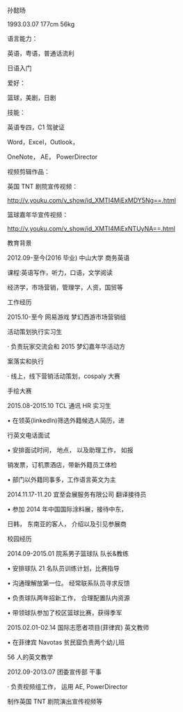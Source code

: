 孙懿旸

1993.03.07 177cm 56kg

语言能力：

英语，粤语，普通话流利

日语入门

爱好：

篮球，美剧，日剧

技能：

英语专四，C1 驾驶证

Word，Excel，Outlook，

OneNote， AE， PowerDirector

视频剪辑作品：

英国 TNT 剧院宣传视频：

http://v.youku.com/v_show/id_XMTI4MjExMDY5Ng==.html

篮球嘉年华宣传视频：

http://v.youku.com/v_show/id_XMTI4MjExNTUyNA==.html

教育背景

2012.09-至今(2016 毕业) 中山大学 商务英语

课程:英语写作，听力，口语，文学阅读

经济学，市场营销，管理学，人资，国贸等

工作经历

2015.10-至今 网易游戏 梦幻西游市场营销组

活动策划执行实习生

· 负责玩家交流会和 2015 梦幻嘉年华活动方

案落实和执行

· 线上，线下营销活动策划，cospaly 大赛

手绘大赛

2015.08-2015.10 TCL 通讯 HR 实习生

• 在领英(linkedIn)筛选外籍候选人简历，进

行英文电话面试

• 安排面试时间， 地点， 以及助理工作， 如报

销发票，订机票酒店，带新外籍员工体检

• 部门以外籍同事多，工作语言英文为主

2014.11.17-11.20 宜至会展服务有限公司 翻译接待员

• 参加 2014 年中国国际涂料展，接待中东，

日韩， 东南亚的客人， 介绍以及引见参展商

校园经历

2014.09-2015.01 院系男子篮球队 队长&教练

• 安排球队 21 名队员训练计划，比赛指导

• 沟通理解放第一位。 经常联系队员寻求反馈

• 负责球队两年招新工作， 合理配置队内资源

• 带领球队参加了校区篮球比赛，获得季军

2015.02.01-02.14 国际志愿者项目(菲律宾) 英文教师

• 在菲律宾 Navotas 贫民窟负责两个幼儿班

56 人的英文教学

2012.09-2013.07 团委宣传部 干事

· 负责视频组工作， 运用 AE, PowerDirector

制作英国 TNT 剧院演出宣传视频等
